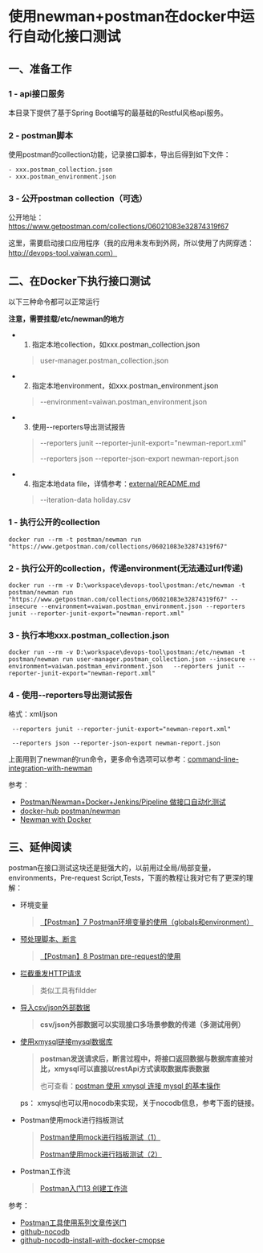 # 使用newman+postman在docker中运行自动化接口测试
## 一、准备工作
### 1 - api接口服务

本目录下提供了基于Spring Boot编写的最基础的Restful风格api服务。

### 2 - postman脚本

使用postman的collection功能，记录接口脚本，导出后得到如下文件：
    
    - xxx.postman_collection.json
    - xxx.postman_environment.json

### 3 - 公开postman collection（可选）
公开地址：https://www.getpostman.com/collections/06021083e32874319f67

这里，需要启动接口应用程序（我的应用未发布到外网，所以使用了内网穿透：http://devops-tool.vaiwan.com）
    
## 二、在Docker下执行接口测试
 
以下三种命令都可以正常运行

**注意，需要挂载/etc/newman的地方**
* 1. 指定本地collection，如xxx.postman_collection.json
    > user-manager.postman_collection.json

* 2. 指定本地environment，如xxx.postman_environment.json
    > --environment=vaiwan.postman_environment.json
* 3. 使用--reporters导出测试报告
    > --reporters junit --reporter-junit-export="newman-report.xml"
    >
    > --reporters json --reporter-json-export newman-report.json
* 4. 指定本地data file，详情参考：[external/README.md](external/README.md)
    > --iteration-data holiday.csv 
### 1 - 执行公开的collection
```shell
docker run --rm -t postman/newman run "https://www.getpostman.com/collections/06021083e32874319f67"
```
### 2 - 执行公开的collection，传递environment(无法通过url传递)
```shell
docker run --rm -v D:\workspace\devops-tool\postman:/etc/newman -t postman/newman run "https://www.getpostman.com/collections/06021083e32874319f67" --insecure --environment=vaiwan.postman_environment.json --reporters junit --reporter-junit-export="newman-report.xml"
```

### 3 - 执行本地xxx.postman_collection.json
```shell
docker run --rm -v D:\workspace\devops-tool\postman:/etc/newman -t postman/newman run user-manager.postman_collection.json --insecure --environment=vaiwan.postman_environment.json   --reporters junit --reporter-junit-export="newman-report.xml"
```

### 4 - 使用--reporters导出测试报告
格式：xml/json
```
 --reporters junit --reporter-junit-export="newman-report.xml"

 --reporters json --reporter-json-export newman-report.json
```

上面用到了newman的run命令，更多命令选项可以参考：[command-line-integration-with-newman](https://learning.postman.com/docs/running-collections/using-newman-cli/command-line-integration-with-newman/)

参考：
* [Postman/Newman+Docker+Jenkins/Pipeline 做接口自动化测试](https://blog.csdn.net/galen2016/article/details/106839394)
* [docker-hub postman/newman](https://hub.docker.com/r/postman/newman)
* [Newman with Docker](https://learning.postman.com/docs/running-collections/using-newman-cli/newman-with-docker/)

## 三、延伸阅读
postman在接口测试这块还是挺强大的，以前用过全局/局部变量，environments，Pre-request Script,Tests，下面的教程让我对它有了更深的理解：
- 环境变量
  > [【Postman】7 Postman环境变量的使用（globals和environment）](https://zhuanlan.zhihu.com/p/108497462)
- [预处理脚本、断言](https://blog.csdn.net/Al_assad/article/details/81370153)
   > [【Postman】8 Postman pre-request的使用](https://zhuanlan.zhihu.com/p/108497663)

- [拦截重发HTTP请求](https://blog.csdn.net/Al_assad/article/details/81370171)
    > 类似工具有fildder

- [导入csv/json外部数据](https://blog.csdn.net/Al_assad/article/details/81370183)

    > **csv/json外部数据可以实现接口多场景参数的传递（多测试用例）**

- [使用xmysql链接mysql数据库](https://blog.csdn.net/Al_assad/article/details/81370196)
   
    > **postman发送请求后，断言过程中，将接口返回数据与数据库直接对比，xmysql可以直接以restApi方式读取数据库表数据**
    > 
    > 也可查看：[postman 使用 xmysql 连接 mysql 的基本操作](https://blog.csdn.net/adorable_/article/details/111703638)

    ps：
        xmysql也可以用nocodb来实现，关于nocodb信息，参考下面的链接。

- Postman使用mock进行挡板测试
   > [Postman使用mock进行挡板测试（1）](https://zhuanlan.zhihu.com/p/111557531)
   > 
   > [Postman使用mock进行挡板测试（2）](https://zhuanlan.zhihu.com/p/111799812)
- Postman工作流
   > [Postman入门13 创建工作流](https://zhuanlan.zhihu.com/p/123360603)

参考：
* [Postman工具使用系列文章传送门](https://zhuanlan.zhihu.com/p/129043757)
* [github-nocodb](https://github.com/nocodb/nocodb)
* [github-nocodb-install-with-docker-cmopse](https://github.com/nocodb/nocodb/blob/master/docker-compose/mysql/docker-compose.yml)
